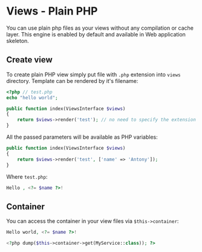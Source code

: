 # Views - Plain PHP
You can use plain php files as your views without any compilation or cache layer. This engine is enabled by default
and available in Web application skeleton.

## Create view
To create plain PHP view simply put file with `.php` extension into `views` directory. Template can be rendered by it's 
filename:

```php
<?php // test.php
echo "hello world";
```

```php
public function index(ViewsInterface $views)
{
    return $views->render('test'); // no need to specify the extension
}
```

All the passed parameters will be available as PHP variables:

```php
public function index(ViewsInterface $views)
{
    return $views->render('test', ['name' => 'Antony']); 
}
```

Where `test.php`:

```php
Hello , <?= $name ?>!
```

## Container
You can access the container in your view files via `$this->container`:

```php
Hello world, <?= $name ?>!

<?php dump($this->container->get(MyService::class)); ?>
```
